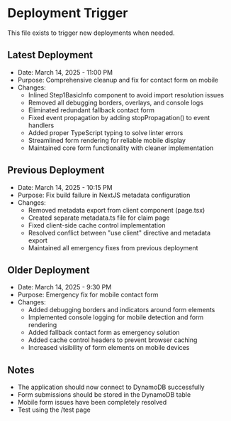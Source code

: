# Deployment Trigger

This file exists to trigger new deployments when needed.

## Latest Deployment
- Date: March 14, 2025 - 11:00 PM
- Purpose: Comprehensive cleanup and fix for contact form on mobile
- Changes: 
  - Inlined Step1BasicInfo component to avoid import resolution issues
  - Removed all debugging borders, overlays, and console logs
  - Eliminated redundant fallback contact form
  - Fixed event propagation by adding stopPropagation() to event handlers
  - Added proper TypeScript typing to solve linter errors
  - Streamlined form rendering for reliable mobile display
  - Maintained core form functionality with cleaner implementation

## Previous Deployment
- Date: March 14, 2025 - 10:15 PM
- Purpose: Fix build failure in NextJS metadata configuration
- Changes: 
  - Removed metadata export from client component (page.tsx)
  - Created separate metadata.ts file for claim page
  - Fixed client-side cache control implementation
  - Resolved conflict between "use client" directive and metadata export
  - Maintained all emergency fixes from previous deployment

## Older Deployment
- Date: March 14, 2025 - 9:30 PM
- Purpose: Emergency fix for mobile contact form
- Changes: 
  - Added debugging borders and indicators around form elements
  - Implemented console logging for mobile detection and form rendering
  - Added fallback contact form as emergency solution
  - Added cache control headers to prevent browser caching
  - Increased visibility of form elements on mobile devices

## Notes
- The application should now connect to DynamoDB successfully
- Form submissions should be stored in the DynamoDB table
- Mobile form issues have been completely resolved
- Test using the /test page 